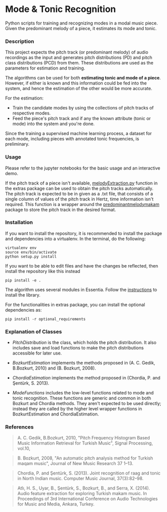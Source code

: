 # Mode & Tonic Recognition
Python scripts for training and recognizing modes in a modal music piece. Given the predominant melody of a piece, it estimates its mode and tonic.

### Description
This project expects the pitch track (or predominant melody) of audio recordings as the input and generates pitch distributions (PD) and
pitch class distributions (PCD) from them. These distributions are used as the parameters for estimation and training.

The algorithms can be used for both **estimating tonic and mode of a piece**. However, if either is known and this information could be
fed into the system, and hence the estimation of the other would be more accurate.

For the estimation:
* Train the candidate modes by using the collections of pitch tracks of respective modes.
* Feed the piece's pitch track and if any the known attribute (tonic or mode) into the system and you're done.

Since the training a supervised machine learning process, a dataset for each mode, including pieces with annotated tonic frequencies, is preliminary.

### Usage
Please refer to the jupyter notebooks for the basic usage and an interactive demo.

If the pitch track of a piece isn't available, [melodyExtraction.py](https://github.com/altugkarakurt/morty/blob/master/extras/melodyExtraction.py) function in the extras package can be used to obtain the pitch tracks automatically. The pitch track is expected to be in given as a .txt file, that consists of a single column of values of the pitch track in Hertz, time information isn't required. This function is a wrapper around the [predominantmelodymakam](https://github.com/sertansenturk/predominantmelodymakam) package to store the pitch track in the desired format.

### Installation

If you want to install the repository, it is recommended to install the package and dependencies into a virtualenv. In the terminal, do the following:

    virtualenv env
    source env/bin/activate
    python setup.py install

If you want to be able to edit files and have the changes be reflected, then
install the repository like this instead

    pip install -e .

The algorithm uses several modules in Essentia. Follow the [instructions](essentia.upf.edu/documentation/installing.html) to install the library.

For the functionalities in extras package, you can install the optional dependencies as:

    pip install -r optional_requirements

### Explanation of Classes
* *PitchDistribution* is the class, which holds the pitch distribution. It also includes save and load functions to make the pitch distributions accessible for later use.

* *BozkurtEstimation* implements the methods proposed in (A. C. Gedik, B.Bozkurt, 2010) and (B. Bozkurt, 2008).

* *ChordiaEstimation* implements the method proposed in (Chordia, P. and Şentürk, S. 2013).

* *ModeFunctions* includes the low-level functions related to mode and tonic recognition. These functions are generic and common in both Bozkurt and Chordia methods.
They aren't expected to be used directly; instead they are called by the higher level wrapper functions in BozkurtEstimation and ChordiaEstimation.

### References

> A. C. Gedik, B.Bozkurt, 2010, "Pitch Frequency Histogram Based Music Information Retrieval for Turkish Music", Signal Processing, vol.10,

> B. Bozkurt, 2008, "An automatic pitch analysis method for Turkish maqam music", Journal of New Music Research 37 1–13.

> Chordia, P. and Şentürk, S. (2013). Joint recognition of raag and tonic in North Indian music. Computer Music Journal, 37(3):82–98.

> Atlı, H. S., Uyar, B., Şentürk, S., Bozkurt, B., and Serra, X. (2014). Audio feature extraction for exploring Turkish makam music. In Proceedings of 3rd International Conference on Audio Technologies for Music and Media, Ankara, Turkey.
